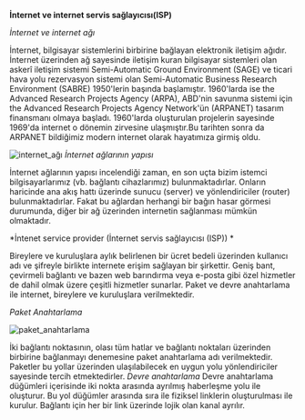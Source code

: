 **İnternet ve internet servis sağlayıcısı(ISP)**

*İnternet ve internet ağı*

İnternet, bilgisayar sistemlerini birbirine bağlayan elektronik iletişim ağıdır.
İnternet üzerinden ağ sayesinde iletişim kuran bilgisayar sistemleri olan askerî iletişim sistemi Semi-Automatic Ground Environment (SAGE) ve ticari hava yolu rezervasyon sistemi olan Semi-Automatic Business Research Environment (SABRE) 1950'lerin başında başlamıştır. 
1960'larda ise the Advanced Research Projects Agency (ARPA), ABD'nin savunma sistemi için the Advanced Research Projects Agency Network'ün (ARPANET) tasarım finansmanı olmaya başladı. 
1960'larda oluşturulan projelerin sayesinde 1969'da internet o dönemin zirvesine ulaşmıştır.Bu tarihten sonra da ARPANET bildiğimiz modern internet olarak hayatımıza girmiş oldu.

![internet_ağı](https://github.com/user-attachments/assets/e9863c9c-3225-442b-80f2-59fc07f9f291)
           *İnternet ağlarının yapısı*

İnternet ağlarının yapısı incelendiği zaman, en son uçta bizim istemci bilgisayarlarımız (vb. bağlantı cihazlarımız) bulunmaktadırlar.
Onların haricinde ana akış hattı üzerinde sunucu (server) ve yönlendiriciler (router) bulunmaktadırlar. 
Fakat bu ağlardan herhangi bir bağın hasar görmesi durumunda, diğer bir ağ üzerinden internetin sağlanması mümkün olmaktadır.

*İntenet service provider (İnternet servis sağlayıcısı (ISP)) *

Bireylere ve kuruluşlara aylık belirlenen bir ücret bedeli üzerinden kullanıcı adı ve şifreyle birlikte internete erişim sağlayan bir şirkettir. 
Geniş bant, çevirmeli bağlantı ve bazen web barındırma veya e-posta gibi özel hizmetler de dahil olmak üzere çeşitli hizmetler sunarlar.
Paket ve devre anahtarlama ile internet, bireylere ve kuruluşlara verilmektedir.

*Paket Anahtarlama*

![paket_anahtarlama](https://github.com/user-attachments/assets/a364e51d-073f-49d3-80b0-fb722c241f6e)

İki bağlantı noktasının, olası tüm hatlar ve bağlantı noktaları üzerinden birbirine bağlanmayı
denemesine paket anahtarlama adı verilmektedir. 
Paketler bu yollar üzerinden ulaşılabilecek en uygun yolu yönlendiriciler sayesinde tercih etmektedirler.
*Devre anahtarlama*
Devre anahtarlama düğümleri içerisinde iki nokta arasında ayrılmış haberleşme yolu ile oluşturur. 
Bu yol düğümler arasında sıra ile fiziksel linklerin oluşturulması ile kurulur.
Bağlantı için her bir link üzerinde lojik olan kanal ayrılır. 
